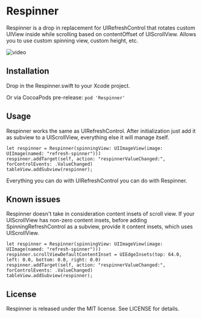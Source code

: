 # Respinner
Respinner is a drop in replacement for UIRefreshControl that rotates custom UIView inside while scrolling based on contentOffset of UIScrollView. Allows you to use custom spinning view, custom height, etc.

![video](https://cloud.githubusercontent.com/assets/1832821/6097287/224f9006-afda-11e4-9c42-734a59d3c789.gif)

## Installation
Drop in the Respinner.swift to your Xcode project.

Or via CocoaPods pre-release:
`pod 'Respinner'`

## Usage
Respinner works the same as UIRefreshControl. After initialization just add it as subview to a UIScrollView, everything else it will manage itself.

	let respinner = Respinner(spinningView: UIImageView(image: UIImage(named: "refresh-spinner")))
	respinner.addTarget(self, action: "respinnerValueChanged:", forControlEvents: .ValueChanged)
	tableView.addSubview(respinner);

Everything you can do with UIRefreshControl you can do with Respinner.

## Known issues
Respinner doesn't take in consideration content insets of scroll view. If your UIScrollView has non-zero content insets, before adding SpinningRefreshControl as a subview, provide it content insets, which uses UIScrollView.

	let respinner = Respinner(spinningView: UIImageView(image: UIImage(named: "refresh-spinner")))
	respinner.scrollViewDefaultContentInset = UIEdgeInsets(top: 64.0, left: 0.0, bottom: 0.0, right: 0.0)
	respinner.addTarget(self, action: "respinnerValueChanged:", forControlEvents: .ValueChanged)
	tableView.addSubview(respinner);

## License
Respinner is released under the MIT license. See LICENSE for details.